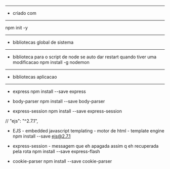 --- ---------------------------------------------------
- criado com
--- ---------------------------------------------------
npm init -y

--- ---------------------------------------------------
- bibliotecas global de sistema
--- ---------------------------------------------------
- biblioteca para o script de node se auto dar restart quando tiver uma modificacao
 npm install -g nodemon 




 --- ---------------------------------------------------
 - bibliotecas aplicacao
 --- ---------------------------------------------------

- express
npm install --save express

- body-parser
npm install --save body-parser

- express-session
npm install --save express-session

// "ejs": "^2.7.1",
- EJS - embedded javascript templating -  motor de html - template engine
npm install --save ejs@2.7.1

- express-session - messagem que eh apagada assim q eh recuperada pela rota
npm install --save express-flash


- cookie-parser
npm install --save cookie-parser
